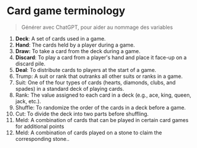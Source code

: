 # Card game terminology

>Générer avec ChatGPT, pour aider au nommage des variables

1.  **Deck**: A set of cards used in a game.
2.  **Hand**: The cards held by a player during a game.
3.  **Draw:** To take a card from the deck during a game.
4.  **Discard**: To play a card from a player's hand and place it face-up on a discard pile.
5.  **Deal**: To distribute cards to players at the start of a game.
6. Trump: A suit or rank that outranks all other suits or ranks in a game.
7.  Suit: One of the four types of cards (hearts, diamonds, clubs, and spades) in a standard deck of playing cards.
8.  Rank: The value assigned to each card in a deck (e.g., ace, king, queen, jack, etc.).
9.  Shuffle: To randomize the order of the cards in a deck before a game.
10.  Cut: To divide the deck into two parts before shuffling.
11.  Meld: A combination of cards that can be played in certain card games for additional points
12.  Meld: A combination of cards played on a stone to claim the corresponding stone..


